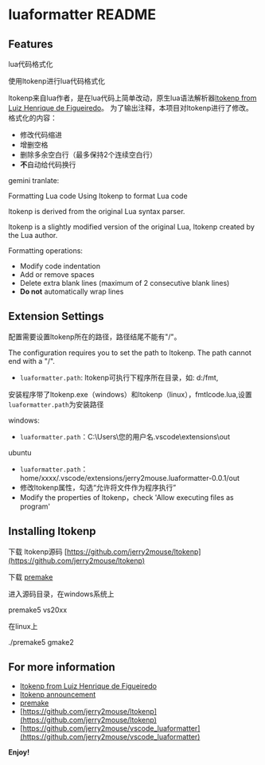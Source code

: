 # luaformatter README

## Features

lua代码格式化

使用ltokenp进行lua代码格式化

ltokenp来自lua作者，是在lua代码上简单改动，原生lua语法解析器[ltokenp from Luiz Henrique de Figueiredo](http://www.tecgraf.puc-rio.br/~lhf/ftp/lua/#ltokenp)。
为了输出注释，本项目对ltokenp进行了修改。
格式化的内容：

* 修改代码缩进
* 增删空格
* 删除多余空白行（最多保持2个连续空白行）
* **不**自动给代码换行

gemini tranlate:

Formatting Lua code
Using ltokenp to format Lua code

ltokenp is derived from the original Lua syntax parser. 

ltokenp is a slightly modified version of the original Lua, ltokenp created by the Lua author.

Formatting operations:
* Modify code indentation
* Add or remove spaces
* Delete extra blank lines (maximum of 2 consecutive blank lines)
* **Do not** automatically wrap lines

## Extension Settings

配置需要设置ltokenp所在的路径，路径结尾不能有"/"。

The configuration requires you to set the path to ltokenp. The path cannot end with a "/".


* `luaformatter.path`: ltokenp可执行下程序所在目录，如: d:/fmt,

安装程序带了ltokenp.exe（windows）和ltokenp（linux），fmtlcode.lua,设置`luaformatter.path`为安装路径

windows:
* `luaformatter.path`：C:\Users\您的用户名\.vscode\extensions\out

ubuntu

* `luaformatter.path`：home/xxxx/.vscode/extensions/jerry2mouse.luaformatter-0.0.1/out
* 修改ltokenp属性，勾选“允许将文件作为程序执行”
* Modify the properties of ltokenp，check 'Allow executing files as program'

## Installing ltokenp


下载 ltokenp源码 [https://github.com/jerry2mouse/ltokenp](https://github.com/jerry2mouse/ltokenp) 

下载 [premake](https://premake.github.io/)

进入源码目录，在windows系统上

premake5 vs20xx

在linux上

./premake5 gmake2

## For more information


* [ltokenp from Luiz Henrique de Figueiredo](http://www.tecgraf.puc-rio.br/~lhf/ftp/lua/#ltokenp)
* [ltokenp  announcement](http://lua-users.org/lists/lua-l/2018-07/msg00683.html)
* [premake](https://premake.github.io/)
* [https://github.com/jerry2mouse/ltokenp](https://github.com/jerry2mouse/ltokenp) 
* [https://github.com/jerry2mouse/vscode_luaformatter](https://github.com/jerry2mouse/vscode_luaformatter) 

**Enjoy!**
